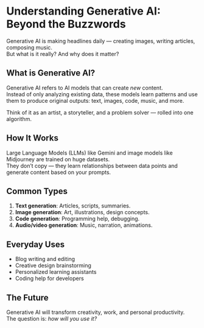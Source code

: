 # Understanding Generative AI: Beyond the Buzzwords

Generative AI is making headlines daily — creating images, writing articles, composing music.  
But what is it really? And why does it matter?

## What is Generative AI?

Generative AI refers to AI models that can create _new_ content.  
Instead of only analyzing existing data, these models learn patterns and use them to produce original outputs: text, images, code, music, and more.

Think of it as an artist, a storyteller, and a problem solver — rolled into one algorithm.

## How It Works

Large Language Models (LLMs) like Gemini and image models like Midjourney are trained on huge datasets.  
They don’t copy — they learn relationships between data points and generate content based on your prompts.

## Common Types

1. **Text generation**: Articles, scripts, summaries.
2. **Image generation**: Art, illustrations, design concepts.
3. **Code generation**: Programming help, debugging.
4. **Audio/video generation**: Music, narration, animations.

## Everyday Uses

- Blog writing and editing
- Creative design brainstorming
- Personalized learning assistants
- Coding help for developers

## The Future

Generative AI will transform creativity, work, and personal productivity.  
The question is: _how will you use it?_
